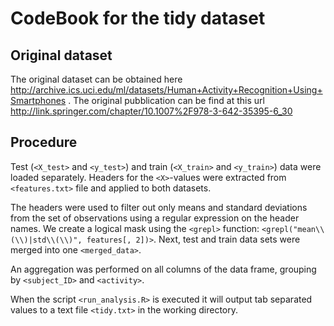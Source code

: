 # CodeBook for the tidy dataset

## Original dataset
The original dataset can be obtained here http://archive.ics.uci.edu/ml/datasets/Human+Activity+Recognition+Using+Smartphones . The original pubblication can be find at this url http://link.springer.com/chapter/10.1007%2F978-3-642-35395-6_30

## Procedure
Test (`<X_test>` and `<y_test>`) and train (`<X_train>` and `<y_train>`) data were loaded separately. 
Headers for the `<X>`-values were extracted from `<features.txt>` file and applied to both datasets.

The headers were used to filter out only means and standard deviations from the set of observations using a regular expression on the header names. 
We create a logical mask using the `<grepl>` function: `<grepl("mean\\(\\)|std\\(\\)", features[, 2])>`. 
Next, test and train data sets were merged into one `<merged_data>`. 

An aggregation was performed on all columns of the data frame, grouping by `<subject_ID>` and `<activity>`. 


When the script `<run_analysis.R>` is executed it will output tab separated values to a text file `<tidy.txt>` in the working directory.
